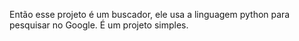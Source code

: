 Então esse projeto é um buscador, ele usa a linguagem python para pesquisar no Google. 
É um projeto simples.
